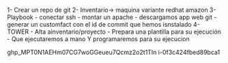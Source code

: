 1- Crear un repo de git
2- Inventario-> maquina variante redhat amazon
3- Playbook 
    - conectar ssh 
    - montar un apache
    - descargamos app web git
    - generar un customfact con el id de commit que hemos isnstalado
4- TOWER
    - Alta ainventario/proyecto
    - Prepara una plantilla para su ejecución
    - Que ejecutaremos a mano
    Y programaremos para su ejecucion
    
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
i-0f3c424fbed89bca1